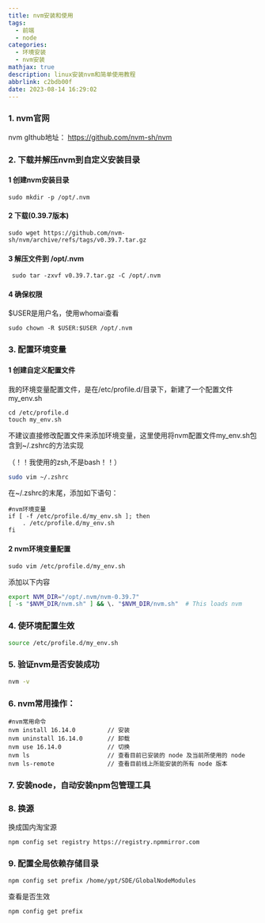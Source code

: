 ```yaml
---
title: nvm安装和使用
tags:
  - 前端
  - node
categories:
  - 环境安装
  - nvm安装
mathjax: true
description: linux安装nvm和简单使用教程
abbrlink: c2bdb00f
date: 2023-08-14 16:29:02
---
```


### 1. nvm官网

nvm gIthub地址： https://github.com/nvm-sh/nvm

### 2. 下载并解压nvm到自定义安装目录

#### 1 创建nvm安装目录

```
sudo mkdir -p /opt/.nvm
```

#### 2 下载(0.39.7版本)

```
sudo wget https://github.com/nvm-sh/nvm/archive/refs/tags/v0.39.7.tar.gz	
```

#### 3 解压文件到 /opt/.nvm

```
 sudo tar -zxvf v0.39.7.tar.gz -C /opt/.nvm
```

#### 4 确保权限

$USER是用户名，使用whomai查看

```
sudo chown -R $USER:$USER /opt/.nvm
```

### 3. 配置环境变量

#### 1 创建自定义配置文件

我的环境变量配置文件，是在/etc/profile.d/目录下，新建了一个配置文件my_env.sh

```
cd /etc/profile.d
touch my_env.sh
```

不建议直接修改配置文件来添加环境变量，这里使用将nvm配置文件my_env.sh包含到~/.zshrc的方法实现

（！！我使用的zsh,不是bash！！）

```bash
sudo vim ~/.zshrc
```

在~/.zshrc的末尾，添加如下语句：

```
#nvm环境变量
if [ -f /etc/profile.d/my_env.sh ]; then
    . /etc/profile.d/my_env.sh
fi
```

#### 2 nvm环境变量配置

```
sudo vim /etc/profile.d/my_env.sh
```

添加以下内容

```bash
export NVM_DIR="/opt/.nvm/nvm-0.39.7"  
[ -s "$NVM_DIR/nvm.sh" ] && \. "$NVM_DIR/nvm.sh"  # This loads nvm
```

### 4. 使环境配置生效

```bash
source /etc/profile.d/my_env.sh    
```

### 5. 验证nvm是否安装成功

```bash
nvm -v
```

### 6. nvm常用操作：

```
#nvm常用命令
nvm install 16.14.0			// 安装
nvm uninstall 16.14.0     	// 卸载
nvm use 16.14.0           	// 切换 
nvm ls                   	// 查看目前已安装的 node 及当前所使用的 node
nvm ls-remote            	// 查看目前线上所能安装的所有 node 版本
```

### 7. 安装node，自动安装npm包管理工具

### 8. 换源

换成国内淘宝源

```
npm config set registry https://registry.npmmirror.com
```

### 9. 配置全局依赖存储目录

```
npm config set prefix /home/ypt/SDE/GlobalNodeModules
```

查看是否生效

```
npm config get prefix
```

### 
